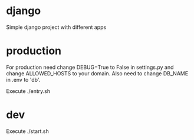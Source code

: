 # django
Simple django project with different apps

# production
For production need change DEBUG=True to False in settings.py and change ALLOWED_HOSTS to your domain.
Also need to change DB_NAME in .env to 'db'.

Execute ./entry.sh

# dev
Execute ./start.sh